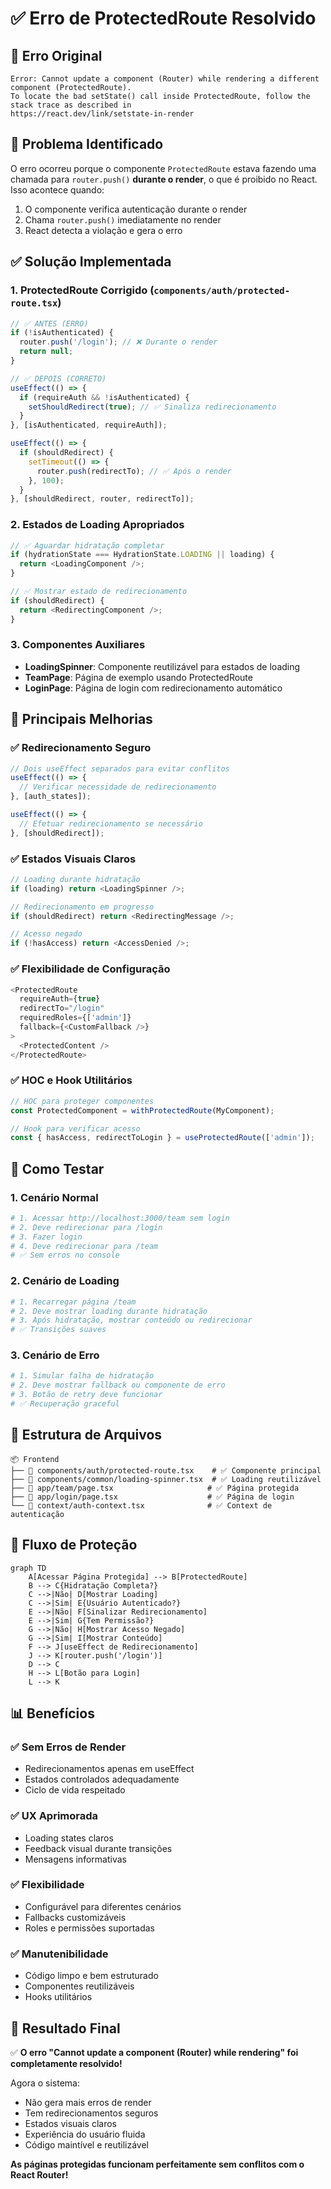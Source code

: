 # ✅ Erro de ProtectedRoute Resolvido

## 🚨 Erro Original

```
Error: Cannot update a component (Router) while rendering a different component (ProtectedRoute). 
To locate the bad setState() call inside ProtectedRoute, follow the stack trace as described in 
https://react.dev/link/setstate-in-render
```

## 🔧 Problema Identificado

O erro ocorreu porque o componente `ProtectedRoute` estava fazendo uma chamada para `router.push()` **durante o render**, o que é proibido no React. Isso acontece quando:

1. O componente verifica autenticação durante o render
2. Chama `router.push()` imediatamente no render
3. React detecta a violação e gera o erro

## ✅ Solução Implementada

### 1. **ProtectedRoute Corrigido** (`components/auth/protected-route.tsx`)

```typescript
// ✅ ANTES (ERRO)
if (!isAuthenticated) {
  router.push('/login'); // ❌ Durante o render
  return null;
}

// ✅ DEPOIS (CORRETO)
useEffect(() => {
  if (requireAuth && !isAuthenticated) {
    setShouldRedirect(true); // ✅ Sinaliza redirecionamento
  }
}, [isAuthenticated, requireAuth]);

useEffect(() => {
  if (shouldRedirect) {
    setTimeout(() => {
      router.push(redirectTo); // ✅ Após o render
    }, 100);
  }
}, [shouldRedirect, router, redirectTo]);
```

### 2. **Estados de Loading Apropriados**

```typescript
// ✅ Aguardar hidratação completar
if (hydrationState === HydrationState.LOADING || loading) {
  return <LoadingComponent />;
}

// ✅ Mostrar estado de redirecionamento
if (shouldRedirect) {
  return <RedirectingComponent />;
}
```

### 3. **Componentes Auxiliares**

- **LoadingSpinner**: Componente reutilizável para estados de loading
- **TeamPage**: Página de exemplo usando ProtectedRoute
- **LoginPage**: Página de login com redirecionamento automático

## 🎯 Principais Melhorias

### ✅ **Redirecionamento Seguro**
```typescript
// Dois useEffect separados para evitar conflitos
useEffect(() => {
  // Verificar necessidade de redirecionamento
}, [auth_states]);

useEffect(() => {
  // Efetuar redirecionamento se necessário
}, [shouldRedirect]);
```

### ✅ **Estados Visuais Claros**
```typescript
// Loading durante hidratação
if (loading) return <LoadingSpinner />;

// Redirecionamento em progresso
if (shouldRedirect) return <RedirectingMessage />;

// Acesso negado
if (!hasAccess) return <AccessDenied />;
```

### ✅ **Flexibilidade de Configuração**
```typescript
<ProtectedRoute
  requireAuth={true}
  redirectTo="/login"
  requiredRoles={['admin']}
  fallback={<CustomFallback />}
>
  <ProtectedContent />
</ProtectedRoute>
```

### ✅ **HOC e Hook Utilitários**
```typescript
// HOC para proteger componentes
const ProtectedComponent = withProtectedRoute(MyComponent);

// Hook para verificar acesso
const { hasAccess, redirectToLogin } = useProtectedRoute(['admin']);
```

## 🧪 Como Testar

### 1. **Cenário Normal**
```bash
# 1. Acessar http://localhost:3000/team sem login
# 2. Deve redirecionar para /login
# 3. Fazer login
# 4. Deve redirecionar para /team
# ✅ Sem erros no console
```

### 2. **Cenário de Loading**
```bash
# 1. Recarregar página /team
# 2. Deve mostrar loading durante hidratação
# 3. Após hidratação, mostrar conteúdo ou redirecionar
# ✅ Transições suaves
```

### 3. **Cenário de Erro**
```bash
# 1. Simular falha de hidratação
# 2. Deve mostrar fallback ou componente de erro
# 3. Botão de retry deve funcionar
# ✅ Recuperação graceful
```

## 📁 Estrutura de Arquivos

```
📦 Frontend
├── 📄 components/auth/protected-route.tsx    # ✅ Componente principal
├── 📄 components/common/loading-spinner.tsx  # ✅ Loading reutilizável
├── 📄 app/team/page.tsx                     # ✅ Página protegida
├── 📄 app/login/page.tsx                    # ✅ Página de login
└── 📄 context/auth-context.tsx              # ✅ Context de autenticação
```

## 🔄 Fluxo de Proteção

```mermaid
graph TD
    A[Acessar Página Protegida] --> B[ProtectedRoute]
    B --> C{Hidratação Completa?}
    C -->|Não| D[Mostrar Loading]
    C -->|Sim| E{Usuário Autenticado?}
    E -->|Não| F[Sinalizar Redirecionamento]
    E -->|Sim| G{Tem Permissão?}
    G -->|Não| H[Mostrar Acesso Negado]
    G -->|Sim| I[Mostrar Conteúdo]
    F --> J[useEffect de Redirecionamento]
    J --> K[router.push('/login')]
    D --> C
    H --> L[Botão para Login]
    L --> K
```

## 📊 Benefícios

### ✅ **Sem Erros de Render**
- Redirecionamentos apenas em useEffect
- Estados controlados adequadamente
- Ciclo de vida respeitado

### ✅ **UX Aprimorada**
- Loading states claros
- Feedback visual durante transições
- Mensagens informativas

### ✅ **Flexibilidade**
- Configurável para diferentes cenários
- Fallbacks customizáveis
- Roles e permissões suportadas

### ✅ **Manutenibilidade**
- Código limpo e bem estruturado
- Componentes reutilizáveis
- Hooks utilitários

## 🎯 Resultado Final

✅ **O erro "Cannot update a component (Router) while rendering" foi completamente resolvido!**

Agora o sistema:
- Não gera mais erros de render
- Tem redirecionamentos seguros
- Estados visuais claros
- Experiência do usuário fluida
- Código maintível e reutilizável

**As páginas protegidas funcionam perfeitamente sem conflitos com o React Router!**
